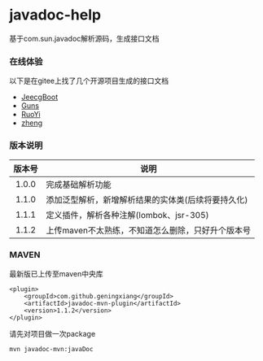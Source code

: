 # javadoc-help

基于com.sun.javadoc解析源码，生成接口文档

### 在线体验
以下是在gitee上找了几个开源项目生成的接口文档
- [JeecgBoot](http://47.100.63.232:8088/docs/jeecg-boot/index.html)
- [Guns](http://47.100.63.232:8088/docs/guns/index.html)
- [RuoYi](http://47.100.63.232:8088/docs/ruoyi/index.html)
- [zheng](http://47.100.63.232:8088/docs/zheng/index.html)

### 版本说明

| 版本号 | 说明 |
| :----: | ------ |
| 1.0.0 | 完成基础解析功能 | 
| 1.1.0 | 添加泛型解析，新增解析结果的实体类(后续将要持久化) |
| 1.1.1 | 定义插件，解析各种注解(lombok、jsr-305) | 
| 1.1.2 | 上传maven不太熟练，不知道怎么删除，只好升个版本号 |

### MAVEN
最新版已上传至maven中央库
```
<plugin>
    <groupId>com.github.geningxiang</groupId>
    <artifactId>javadoc-mvn-plugin</artifactId>
    <version>1.1.2</version>
</plugin>
```
请先对项目做一次package
```
mvn javadoc-mvn:javaDoc
```